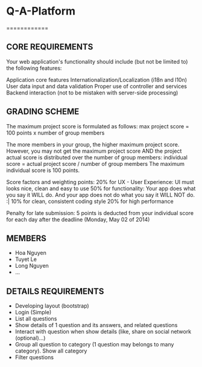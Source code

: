 <h1>Q-A-Platform</h1>
============

<h2>CORE REQUIREMENTS</h2>

Your web application's functionality should include (but not be limited to) the following features:

Application core features
Internationalization/Localization (i18n and l10n)
User data input and data validation
Proper use of controller and services
Backend interaction (not to be mistaken with server-side processing)

<h2>GRADING SCHEME</h2>

The maximum project score is formulated as follows:
max project score = 100 points x number of group members
 
The more members in your group, the higher maximum project score. However, you may not get the maximum project score AND the project actual score is distributed over the number of group members:
individual score = actual project score / number of group members
The maximum individual score is 100 points.
 
Score factors and weighting points: 
20% for UX - User Experience: UI must looks nice, clean and easy to use
50% for functionality: Your app does what you say it WILL do. And your app does not do what you say it WILL NOT do. :|
10% for clean, consistent coding style
20% for high performance
 
 
 Penalty for late submission:
5 points is deducted from your individual score for each day after the deadline (Monday, May 02 of 2014)

<h2>MEMBERS</h2>

<ul>
	<li>Hoa Nguyen</li>
	<li>Tuyet Le</li>
	<li>Long Nguyen</li>
	<li>...</li>
</ul>

<h2>DETAILS REQUIREMENTS</h2>

<ul>
	<li>Developing layout (bootstrap)</li>
	<li>Login (Simple)</li>
	<li>List all questions</li>
	<li>Show details of 1 question and its answers, and related questions</li>
	<li>Interact with question when show details (like, share on social network (optional)...)</li>
	<li>Group all question to category (1 question may belongs to many category). Show all category</li>
	<li>Filter questions</li>
</ul>